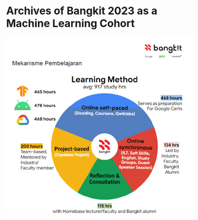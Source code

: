 # Archives of Bangkit 2023 as a Machine Learning Cohort

![learning method](img/bangkit-proportion.png)
